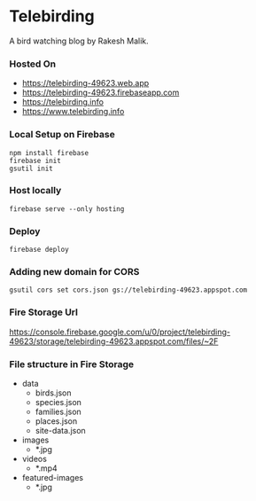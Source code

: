 # Telebirding

A bird watching blog by Rakesh Malik.

### Hosted On
 - https://telebirding-49623.web.app
 - https://telebirding-49623.firebaseapp.com
 - https://telebirding.info
 - https://www.telebirding.info

### Local Setup on Firebase
```
npm install firebase
firebase init
gsutil init
```

### Host locally
```
firebase serve --only hosting
```

### Deploy
```
firebase deploy
```

### Adding new domain for CORS
```
gsutil cors set cors.json gs://telebirding-49623.appspot.com
```

### Fire Storage Url

https://console.firebase.google.com/u/0/project/telebirding-49623/storage/telebirding-49623.appspot.com/files/~2F

### File structure in Fire Storage
- data
    - birds.json
    - species.json
    - families.json
    - places.json
    - site-data.json
- images
    - *.jpg
- videos
    - *.mp4
- featured-images
    - *.jpg